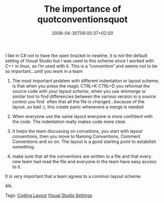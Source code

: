 ﻿---
title: "The importance of quotconventionsquot"
description: ""
date: 2008-04-30T06:00:37+02:00
draft: false
tags: [General]
categories: [General]
---
I like in C# not to have the open bracket in newline, it is not the default setting of Visual Studio but I was used to this scheme since I worked with C++ in linux, so I’m used with it. This is a “convention” and seems not to be so important…until you work in a team

1) The most important problem with different indentation or layout scheme, is that when you press the magic CTRL+K CTRL+D you reformat the source code with *your layout scheme*, when you use winmerge or similar tool to find differencies between the various version in a source control you find  often that all the file is changed…because of the layout..so bad :(, this create panic whenevere a merge is needed

2) When everyone use the same layout everyone is more confident with the code. The indentation really makes code more clear.

3) It helps the team discussing on convetions, you start with layout conventions, then you move to Naming Conventions, Comment Conventions and so on. The layout is a good starting point to estabilish something.

4) make sure that all the conventions are written to a file and that every new team had read the file and everyone in the team have easy access to it.

It is very important that a team agrees to a common layout scheme.

Alk.

Tags: [Coding Layout](http://technorati.com/tag/Coding%20Layout) [Visual Studio Settings](http://technorati.com/tag/Visual%20Studio%20Settings)
